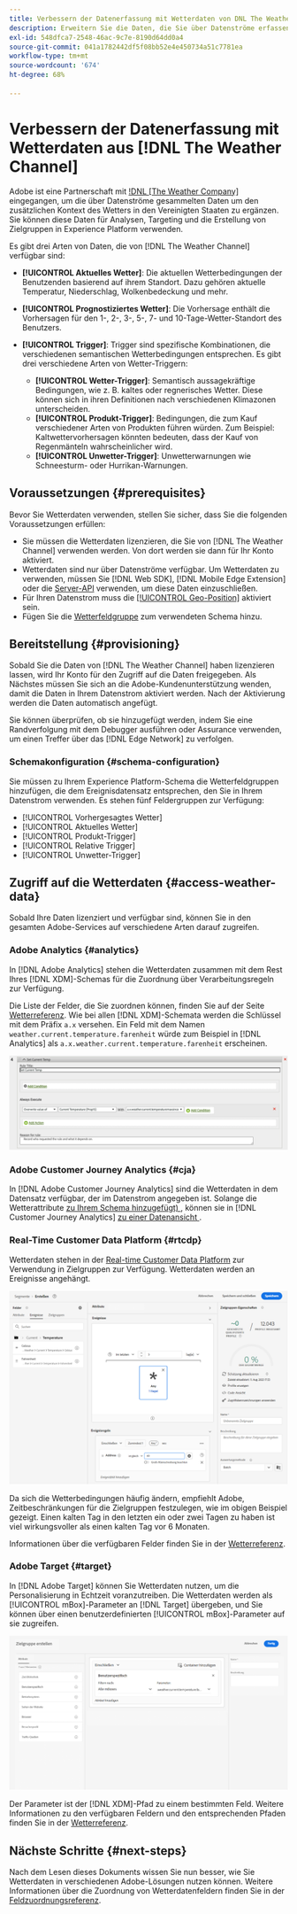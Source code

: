 ```yaml
---
title: Verbessern der Datenerfassung mit Wetterdaten von DNL The Weather Channel
description: Erweitern Sie die Daten, die Sie über Datenströme erfassen, mit Wetterdaten von DNL The Weather Channel.
exl-id: 548dfca7-2548-46ac-9c7e-8190d64dd0a4
source-git-commit: 041a1782442df5f08bb52e4e450734a51c7781ea
workflow-type: tm+mt
source-wordcount: '674'
ht-degree: 68%

---
```


# Verbessern der Datenerfassung mit Wetterdaten aus [!DNL The Weather Channel]

Adobe ist eine Partnerschaft mit [!DNL [The Weather Company]](https://www.ibm.com/weather) eingegangen, um die über Datenströme gesammelten Daten um den zusätzlichen Kontext des Wetters in den Vereinigten Staaten zu ergänzen. Sie können diese Daten für Analysen, Targeting und die Erstellung von Zielgruppen in Experience Platform verwenden.

Es gibt drei Arten von Daten, die von [!DNL The Weather Channel] verfügbar sind:

* **[!UICONTROL Aktuelles Wetter]**: Die aktuellen Wetterbedingungen der Benutzenden basierend auf ihrem Standort. Dazu gehören aktuelle Temperatur, Niederschlag, Wolkenbedeckung und mehr.
* **[!UICONTROL Prognostiziertes Wetter]**: Die Vorhersage enthält die Vorhersagen für den 1-, 2-, 3-, 5-, 7- und 10-Tage-Wetter-Standort des Benutzers.
* **[!UICONTROL Trigger]**: Trigger sind spezifische Kombinationen, die verschiedenen semantischen Wetterbedingungen entsprechen. Es gibt drei verschiedene Arten von Wetter-Triggern:

   * **[!UICONTROL Wetter-Trigger]**: Semantisch aussagekräftige Bedingungen, wie z. B. kaltes oder regnerisches Wetter. Diese können sich in ihren Definitionen nach verschiedenen Klimazonen unterscheiden.
   * **[!UICONTROL Produkt-Trigger]**: Bedingungen, die zum Kauf verschiedener Arten von Produkten führen würden. Zum Beispiel: Kaltwettervorhersagen könnten bedeuten, dass der Kauf von Regenmänteln wahrscheinlicher wird.
   * **[!UICONTROL Unwetter-Trigger]**: Unwetterwarnungen wie Schneesturm- oder Hurrikan-Warnungen.

## Voraussetzungen {#prerequisites}

Bevor Sie Wetterdaten verwenden, stellen Sie sicher, dass Sie die folgenden Voraussetzungen erfüllen:

* Sie müssen die Wetterdaten lizenzieren, die Sie von [!DNL The Weather Channel] verwenden werden. Von dort werden sie dann für Ihr Konto aktiviert.
* Wetterdaten sind nur über Datenströme verfügbar. Um Wetterdaten zu verwenden, müssen Sie [!DNL Web SDK], [!DNL Mobile Edge Extension] oder die [Server-API](../../server-api/overview.md) verwenden, um diese Daten einzuschließen.
* Für Ihren Datenstrom muss die [[!UICONTROL Geo-Position]](../configure.md#advanced-options) aktiviert sein.
* Fügen Sie die [Wetterfeldgruppe](#schema-configuration) zum verwendeten Schema hinzu.

## Bereitstellung {#provisioning}

Sobald Sie die Daten von [!DNL The Weather Channel] haben lizenzieren lassen, wird Ihr Konto für den Zugriff auf die Daten freigegeben. Als Nächstes müssen Sie sich an die Adobe-Kundenunterstützung wenden, damit die Daten in Ihrem Datenstrom aktiviert werden. Nach der Aktivierung werden die Daten automatisch angefügt.

Sie können überprüfen, ob sie hinzugefügt werden, indem Sie eine Randverfolgung mit dem Debugger ausführen oder Assurance verwenden, um einen Treffer über das [!DNL Edge Network] zu verfolgen.

### Schemakonfiguration {#schema-configuration}

Sie müssen zu Ihrem Experience Platform-Schema die Wetterfeldgruppen hinzufügen, die dem Ereignisdatensatz entsprechen, den Sie in Ihrem Datenstrom verwenden. Es stehen fünf Feldergruppen zur Verfügung:

* [!UICONTROL Vorhergesagtes Wetter]
* [!UICONTROL Aktuelles Wetter]
* [!UICONTROL Produkt-Trigger]
* [!UICONTROL Relative Trigger]
* [!UICONTROL Unwetter-Trigger]

## Zugriff auf die Wetterdaten {#access-weather-data}

Sobald Ihre Daten lizenziert und verfügbar sind, können Sie in den gesamten Adobe-Services auf verschiedene Arten darauf zugreifen.

### Adobe Analytics {#analytics}

In [!DNL Adobe Analytics] stehen die Wetterdaten zusammen mit dem Rest Ihres [!DNL XDM]-Schemas für die Zuordnung über Verarbeitungsregeln zur Verfügung.

Die Liste der Felder, die Sie zuordnen können, finden Sie auf der Seite [Wetterreferenz](weather-reference.md). Wie bei allen [!DNL XDM]-Schemata werden die Schlüssel mit dem Präfix `a.x` versehen. Ein Feld mit dem Namen `weather.current.temperature.farenheit` würde zum Beispiel in [!DNL Analytics] als `a.x.weather.current.temperature.farenheit` erscheinen.

![Schnittstelle für Verarbeitungsregeln](../assets/data-enrichment/weather/processing-rules.png)

### Adobe Customer Journey Analytics {#cja}

In [!DNL Adobe Customer Journey Analytics] sind die Wetterdaten in dem Datensatz verfügbar, der im Datenstrom angegeben ist. Solange die Wetterattribute [zu Ihrem Schema hinzugefügt) ](#prerequisites-prerequisites), können sie in [!DNL Customer Journey Analytics] [zu einer Datenansicht ](https://experienceleague.adobe.com/docs/analytics-platform/using/cja-dataviews/create-dataview.html?lang=de).

### Real-Time Customer Data Platform {#rtcdp}

Wetterdaten stehen in der [Real-time Customer Data Platform](../../rtcdp/overview.md) zur Verwendung in Zielgruppen zur Verfügung. Wetterdaten werden an Ereignisse angehängt.

![Segment Builder, der Wetterereignisse anzeigt](../assets/data-enrichment/weather/schema-builder.png)

Da sich die Wetterbedingungen häufig ändern, empfiehlt Adobe, Zeitbeschränkungen für die Zielgruppen festzulegen, wie im obigen Beispiel gezeigt. Einen kalten Tag in den letzten ein oder zwei Tagen zu haben ist viel wirkungsvoller als einen kalten Tag vor 6 Monaten.

Informationen über die verfügbaren Felder finden Sie in der [Wetterreferenz](weather-reference.md).

### Adobe Target {#target}

In [!DNL Adobe Target] können Sie Wetterdaten nutzen, um die Personalisierung in Echtzeit voranzutreiben. Die Wetterdaten werden als [!UICONTROL mBox]-Parameter an [!DNL Target] übergeben, und Sie können über einen benutzerdefinierten [!UICONTROL mBox]-Parameter auf sie zugreifen.

![Zielgruppen-Builder](../assets/data-enrichment/weather/target-audience-builder.png)

Der Parameter ist der [!DNL XDM]-Pfad zu einem bestimmten Feld. Weitere Informationen zu den verfügbaren Feldern und den entsprechenden Pfaden finden Sie in der [Wetterreferenz](weather-reference.md).

## Nächste Schritte {#next-steps}

Nach dem Lesen dieses Dokuments wissen Sie nun besser, wie Sie Wetterdaten in verschiedenen Adobe-Lösungen nutzen können. Weitere Informationen über die Zuordnung von Wetterdatenfeldern finden Sie in der [Feldzuordnungsreferenz](weather-reference.md).
